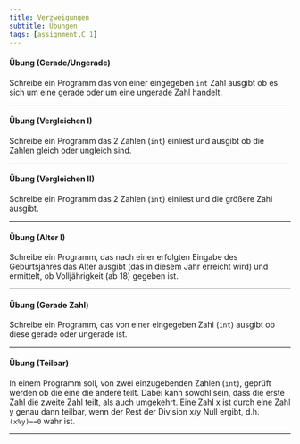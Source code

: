 ```yaml
---
title: Verzweigungen
subtitle: Übungen
tags: [assignment,C_1]
---
```


#### Übung (Gerade/Ungerade)

Schreibe ein Programm das von einer eingegeben `int` Zahl ausgibt ob es sich um eine gerade oder um eine ungerade Zahl handelt.

---

#### Übung (Vergleichen I)

Schreibe ein Programm das 2 Zahlen (`int`) einliest und ausgibt ob die Zahlen gleich oder ungleich sind.

---

#### Übung (Vergleichen II)
Schreibe ein Programm das 2 Zahlen (`int`) einliest und die größere Zahl ausgibt.

---

#### Übung (Alter I)
Schreibe ein Programm, das nach einer erfolgten Eingabe des Geburtsjahres das Alter ausgibt (das in diesem Jahr erreicht wird) und ermittelt, ob Volljährigkeit (ab 18) gegeben ist. 

---

#### Übung (Gerade Zahl)
Schreibe ein Programm, das von einer eingegeben Zahl (`int`) ausgibt ob diese gerade oder ungerade ist. 

---

#### Übung (Teilbar)
In einem Programm soll, von zwei einzugebenden Zahlen (`int`), geprüft werden ob die eine die andere teilt. Dabei kann sowohl sein, dass die erste Zahl die zweite Zahl teilt, als auch umgekehrt.
Eine Zahl x ist durch eine Zahl y genau dann teilbar, wenn der Rest der Division x/y​ Null ergibt, d.h. `(x%y)==0` wahr ist.

---





